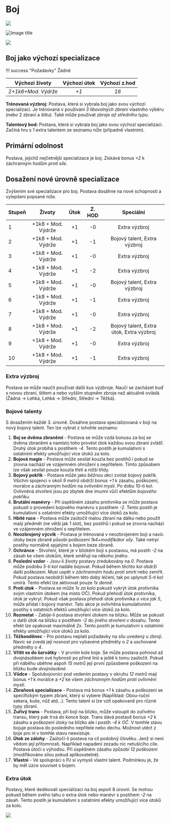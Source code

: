 # Boj

<img src="/assets/sep_line.png"/>

![Image title](/assets/OW/classes/Fighter.jpeg)

<img src="/assets/sep_line.png"/>

## Boj jako výchozí specializace

!!! success "Požadavky"
    Žádné

|   Výchozí životy    | Výchozí útok | Výchozí z.hod |
| :-----------------: | :----------: | :-----------: |
| *2+1k6+Mod. Výdrže* |     *+1*     |     *16*      |

**Trénovaná výzbroj:** Postava, která si vybrala boj jako svou výchozí specializaci. Je trénovaná v používání *3 libovolných zbraní* vlastního výběru (nebo 2 zbraní a štítu). Také může používat *zbroje až středního typu*.

**Talentový bod:** Postava, která si vybrala boj jako svou výchozí specializaci. Začíná hru s 1 extra talentem ze seznamu níže (případně vlastním).

## Primární odolnost

Postava, jejichž nejčetnější specializace je boj. Získává bonus *+2* k záchranným hodům *proti síle*. 

## Dosažení nové úrovně specializace

Zvýšením své specializace pro boj. Postava dosáhne na nové schopnosti a vylepšení popsané níže.

| Stupeň |       Životy       | Útok | Z. HOD |                Speciální                 |
| :----- | :----------------: | :--: | :----: | :--------------------------------------: |
| 1      | +1k8 + Mod. Výdrže |  +1  |   -0   |              Extra výzbroj               |
| 2      | +1k8 + Mod. Výdrže |  +1  |   -1   |       Bojový talent, Extra výzbroj       |
| 3      | +1k8 + Mod. Výdrže |  +1  |   -0   |              Extra výzbroj               |
| 4      | +1k8 + Mod. Výdrže |  +1  |   -2   |              Extra výzbroj               |
| 5      | +1k8 + Mod. Výdrže |  +1  |   -0   |       Bojový talent, Extra výzbroj       |
| 6      | +1k8 + Mod. Výdrže |  +1  |   -1   |              Extra výzbroj               |
| 7      | +1k8 + Mod. Výdrže |  +1  |   -0   |              Extra výzbroj               |
| 8      | +1k8 + Mod. Výdrže |  +1  |   -2   | Bojový talent, Extra útok, Extra výzbroj |
| 9      | +1k8 + Mod. Výdrže |  +1  |   -0   |              Extra výzbroj               |
| 10     | +1k8 + Mod. Výdrže |  +1  |   -1   |              Extra výzbroj               |

### Extra výzbroj

Postava se může naučit používat další kus výzbroje. Naučí se zacházet buď s novou zbraní, štítem a nebo vyšším stupněm zbroje než aktuálně ovládá (Žádná -> Lehká, Lehká -> Střední, Střední -> Těžká).

### Bojové talenty

S dosažením každé 3. úrovně. Dosáhne postava specializovaná v boji na nový bojový talent. Ten lze vybrat z tohohle seznamu:

1. **Boj se dvěma zbraněmi** - Postava se může vzdá bonusu za boj se dvěma zbraněmi a namísto toho provést útok každou svou zbraní zvlášť. Druhý útok probíhá s postihem *-4*. Tento postih je kumulativní s ostatními efekty umožňující více útoků za kolo.
2. **Bojová magie** - Postava může sesílat kouzla bez postihů i pokud se zrovna nachází ve vzájemném ohrožení s nepřítelem. Tímto způsobem lze však sesílat pouze kouzla třetí a nižší třídy.
3. **Bojový pokřik** - Postava může jako *běžnou akci* zvolat bojový pokřik. Všichni spojenci v okolí *9 metrů* obdrží bonus *+1* k zásahu, poškození, morálce a záchranným hodům na ovlivnění mysli. Po dobu 10-ti kol. Ovlivněná stvoření jsou po zbytek dne imunní vůči efektům *bojového pokřiku*.
4. **Brutální manévry** - Při úspěšném zásahu protivníka se může postava pokusit o provedení bojového manévru s postihem *-2*. Tento postih je kumulativní s ostatními efekty umožňující více útoků za kolo.
5. **Hbité ruce** - Postava může zaútočit malou zbraní na dálku nebo použít malý předmět (ne větší jak 1 slot), bez postihů i pokud se zrovna nachází ve vzájemném ohrožení s nepřítelem.
6. **Neozbrojený výcvik** - Postava je trénovaná v neozbrojeném boji a navíc útoky beze zbraně působí poškození *1k4+modifikátor síly*. Také netrpí postihy normálně spjatými s bojem beze zbraně.
7. **Ochránce** - Stvoření, které je v blízkém boji s postavou, má postih *-2* na zásah ke všem útokům, které směřují na někoho jiného.
8. **Poslední vzdor** - Jsou-li životy postavy zredukovány na *0*. Postava může podobu *5-ti kol* nadále bojovat. Pokud během těchto kol obdrží další poškození. Musí uspět v *záchranném hodu proti smrti* nebo zemřít. Pokud postava neobdrží během této doby léčení, tak po uplynutí *5-ti kol* umírá. Tento efekt lze aktivovat pouze *1x denně*.
9. **Proti útok** - Postava se může *1x za kolo* pokusit vykrýt útok protivníka svým vlastním útokem (na místo OČ). Pokud přehodí útok protivníka, útok je vykryt. Pokud však postava přehodí útok protivníka *o více jak 5*, může přidat i bojový manévr. Tato akce je ovlivňěna kumulativními postihy s ostatních efektů umožňující více útoků za kolo.
10. **Rozmetat** - Zabije-li postava stvoření útokem na blízku. Může se pokusit o další útok na blízku s postihem *-2* do jiného stvoření v dosahu. Tento efekt lze opakovat maximálně *2x*. Tento postih je kumulativní s ostatními efekty umožňující více útoků za kolo.
11. **Těžkooděnec** - Pro postavu neplatí požadavky na sílu uvedený u zbrojí. Navíc se zvedá její nosnost pro vybavené předměty o *2* a uschované předměty o *4*.
12. **Vřítit se do šarvátky** - V prvním kole boje. Se může postava pohnout až dvojnásobkem své hybnosti po přímé linii a ještě k tomu zaútočit. Pokud při náběhu uběhne aspoň *15 metrů* její první způsobené poškození na blízku bude *dvojnásobné*.
13. **Vůdce** - Spolubojovníci pod vedením postavy v okruhu *12 metrů* mají bonus *+1* k morálce a *+2* ke všem *záchranným hodům proti ovlivnění mysli*. 
14. **Zbraňová specializace** - Postava má bonus *+1* k zásahu a poškození se specifickým typem zbraní, který si vybere (Například: Obou-ruční sekera, kuše, nůž atd...). Tento talent si lze vzít opakovaně pro různé typy zbraní.
15. **Zuřivý trans** - Postava, při boji na blízko, může vstoupit do zuřivého transu, který pak trvá do konce boje. Trans dává postavě bonus *+2* k zásahu a poškození útoky na blízko ale i postih *-4 k OČ*. V tomhle stavu bojuje postava do posledního nepřítele nebo dechu. Možnost utéct z boje pro ni v tomhle stavu neexistuje.
16. **Útok ze zálohy** - Zaútočí-li postava na cíl podobný člověku. Jenž si není vědom její přítomnosti. Například napadení zezadu nic netušícího cíle. Postava útočí s výhodou. Při úspěšném zásahu způsobí *12 poškození* (modifikováno sílou pokud aplikovatelné).
17. **Vlastní** - Ve spolupráci s PJ si vymysli vlastní talent. Podmínkou je, že by měl úzce souviset s bojem.

### Extra útok

Postavy, které dedikovali specializaci na boj aspoň 8 úrovní. Se mohou pokusit během svého tahu o extra útok nebo manévr s postihem *-2* na zásah. Tento postih je kumulativní s ostatními efekty umožňující více útoků za kolo.

<img src="/assets/sep_line.png"/>
